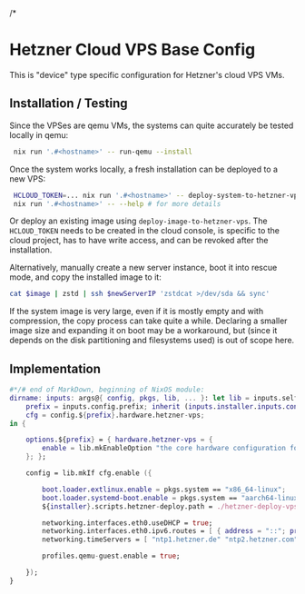 /*

# Hetzner Cloud VPS Base Config

This is "device" type specific configuration for Hetzner's cloud VPS VMs.


## Installation / Testing

Since the VPSes are qemu VMs, the systems can quite accurately be tested locally in qemu:
```bash
 nix run '.#<hostname>' -- run-qemu --install
```
Once the system works locally, a fresh installation can be deployed to a new VPS:
```bash
 HCLOUD_TOKEN=... nix run '.#<hostname>' -- deploy-system-to-hetzner-vps -- --name='<server-name>' --type='<server-type>'
 nix run '.#<hostname>' -- --help # for more details
```
Or deploy an existing image using `deploy-image-to-hetzner-vps`. The `HCLOUD_TOKEN` needs to be created in the cloud console, is specific to the cloud project, has to have write access, and can be revoked after the installation.

Alternatively, manually create a new server instance, boot it into rescue mode, and copy the installed image to it:
```bash
cat $image | zstd | ssh $newServerIP 'zstdcat >/dev/sda && sync'
```

If the system image is very large, even if it is mostly empty and with compression, the copy process can take quite a while.
Declaring a smaller image size and expanding it on boot may be a workaround, but (since it depends on the disk partitioning and filesystems used) is out of scope here.


## Implementation

```nix
#*/# end of MarkDown, beginning of NixOS module:
dirname: inputs: args@{ config, pkgs, lib, ... }: let lib = inputs.self.lib.__internal__; in let
    prefix = inputs.config.prefix; inherit (inputs.installer.inputs.config.rename) installer;
    cfg = config.${prefix}.hardware.hetzner-vps;
in {

    options.${prefix} = { hardware.hetzner-vps = {
        enable = lib.mkEnableOption "the core hardware configuration for Hetzner VPS (virtual) hardware";
    }; };

    config = lib.mkIf cfg.enable ({

        boot.loader.extlinux.enable = pkgs.system == "x86_64-linux";
        boot.loader.systemd-boot.enable = pkgs.system == "aarch64-linux";
        ${installer}.scripts.hetzner-deploy.path = ./hetzner-deploy-vps.sh;

        networking.interfaces.eth0.useDHCP = true;
        networking.interfaces.eth0.ipv6.routes = [ { address = "::"; prefixLength = 0; via = "fe80::1"; } ];
        networking.timeServers = [ "ntp1.hetzner.de" "ntp2.hetzner.com" "ntp3.hetzner.net" ]; # (these should be most accurate)

        profiles.qemu-guest.enable = true;

    });
}
